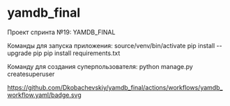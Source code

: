 # yamdb_final
Проект спринта №19: YAMDB_FINAL

Команды для запуска приложения:
    source/venv/bin/activate
    pip install --upgrade pip
    pip install requirements.txt

Команду для создания суперпользователя:
    python manage.py createsuperuser



https://github.com/Dkobachevskiy/yamdb_final/actions/workflows/yamdb_workflow.yaml/badge.svg
